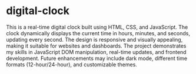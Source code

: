 # digital-clock
This is a real-time digital clock built using HTML, CSS, and JavaScript. The clock dynamically displays the current time in hours, minutes, and seconds, updating every second. The design is responsive and visually appealing, making it suitable for websites and dashboards. The project demonstrates my skills in JavaScript DOM manipulation, real-time updates, and frontend development. Future enhancements may include dark mode, different time formats (12-hour/24-hour), and customizable themes.


